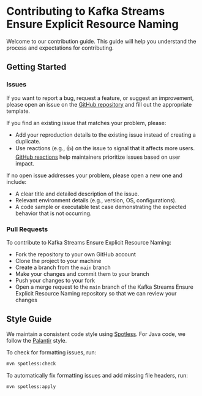 # Contributing to Kafka Streams Ensure Explicit Resource Naming

Welcome to our contribution guide.
This guide will help you understand the process and expectations for contributing.

## Getting Started

### Issues

If you want to report a bug, request a feature, or suggest an improvement, please open an issue on the [GitHub repository](https://github.com/michelin/kafka-streams-ensure-explicit-resource-naming/issues)
and fill out the appropriate template.

If you find an existing issue that matches your problem, please:
- Add your reproduction details to the existing issue instead of creating a duplicate.
- Use reactions (e.g., 👍) on the issue to signal that it affects more users. [GitHub reactions](https://github.blog/news-insights/product-news/add-reactions-to-pull-requests-issues-and-comments/) help maintainers prioritize issues based on user impact.

If no open issue addresses your problem, please open a new one and include:
- A clear title and detailed description of the issue.
- Relevant environment details (e.g., version, OS, configurations).
- A code sample or executable test case demonstrating the expected behavior that is not occurring.

### Pull Requests

To contribute to Kafka Streams Ensure Explicit Resource Naming:

- Fork the repository to your own GitHub account
- Clone the project to your machine
- Create a branch from the `main` branch
- Make your changes and commit them to your branch
- Push your changes to your fork
- Open a merge request to the `main` branch of the Kafka Streams Ensure Explicit Resource Naming repository so that we can review your changes

## Style Guide

We maintain a consistent code style using [Spotless](https://github.com/diffplug/spotless/tree/main/plugin-maven).
For Java code, we follow the [Palantir](https://github.com/palantir/palantir-java-format) style.

To check for formatting issues, run:

```bash
mvn spotless:check
```

To automatically fix formatting issues and add missing file headers, run:

```bash
mvn spotless:apply
```
